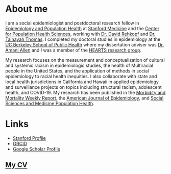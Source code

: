 # About me
I am a social epidemiologist and postdoctoral research fellow in [Epidemiology and Population Health](https://med.stanford.edu/epidemiology-dept.html) at [Stanford Medicine](https://med.stanford.edu/) and the [Center for Population Health Sciences](https://med.stanford.edu/phs.html), working with [Dr. David Rehkopf](https://profiles.stanford.edu/david-rehkopf) and [Dr. Tainayah Thomas](https://profiles.stanford.edu/tainayah-thomas). I completed my doctoral studies in epidemiology at the [UC Berkeley School of Public Health](https://publichealth.berkeley.edu/) where my dissertation adviser was [Dr. Amani Allen](https://publichealth.berkeley.edu/people/amani-allen/) and I was a member of the [HEARTS research group](https://publichealth.berkeley.edu/research/hearts-research-group/). 

My research focuses on the measurement and conceptualization of cultural and systemic racism in epidemiologic studies, the health of Multiracial people in the United States, and the application of methods in social epidemiology to racial health inequities. I also collaborate with state and local health jurisdictions in California and Hawaii in applied epidemiology and surveillance projects on topics including structural racism, adolescent health, and COVID-19. My research has been published in the [Morbidity and Mortality Weekly Report](https://doi.org/10.15585%2Fmmwr.mm7035e2), the [American Journal of Epidemiology](https://academic.oup.com/aje/search-results?page=1&q=%22lam-hine%22&fl_SiteID=5257&SearchSourceType=1&allJournals=1), and [Social Sciences and Medicine Population Health](https://doi.org/10.1016/j.ssmph.2023.101524). 

# Links
- [Stanford Profile](https://profiles.stanford.edu/lamhine)
- [ORCID](https://orcid.org/0000-0001-9040-2991)
- [Google Scholar Profile](https://scholar.google.com/citations?user=RO5T7CQAAAAJ)

## [My CV](https://lamhine.github.io/assets/docs/lamhine_cv_2023-04.pdf)

